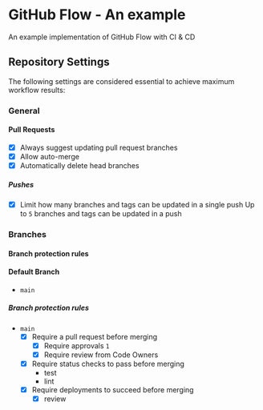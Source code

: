# GitHub Flow - An example

An example implementation of GitHub Flow with CI & CD

## Repository Settings

The following settings are considered essential to achieve maximum workflow results:

### General

#### Pull Requests

- [x] Always suggest updating pull request branches
- [x] Allow auto-merge
- [x] Automatically delete head branches

##### Pushes

- [x] Limit how many branches and tags can be updated in a single push
  Up to `5` branches and tags can be updated in a push

### Branches

#### Branch protection rules

#### Default Branch

- `main`

##### Branch protection rules

- `main`
  - [x] Require a pull request before merging
    - [x] Require approvals `1`
    - [x] Require review from Code Owners
  - [x] Require status checks to pass before merging
    - test
    - lint
  - [x] Require deployments to succeed before merging
    - [x] review
